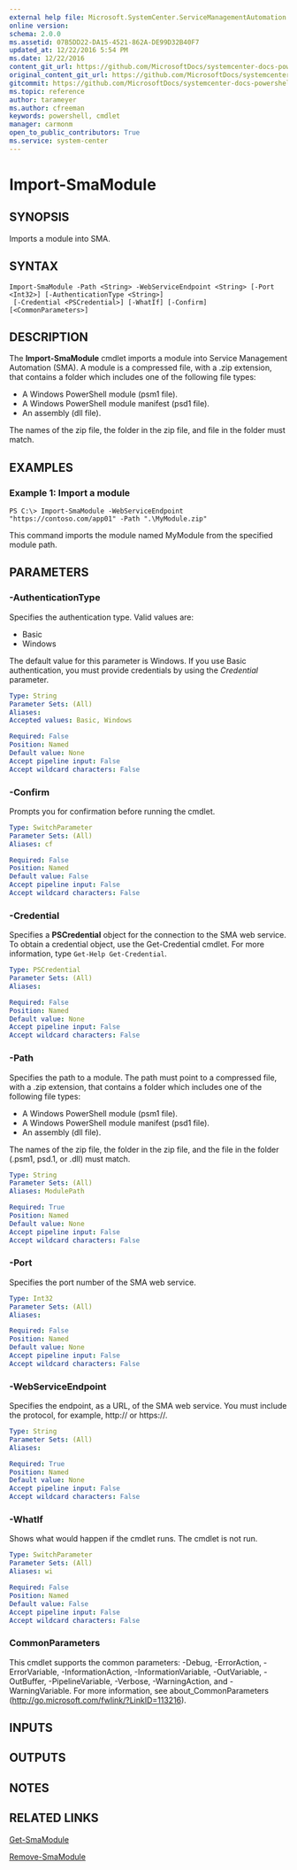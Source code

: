 ```yaml
---
external help file: Microsoft.SystemCenter.ServiceManagementAutomation.dll-Help.xml
online version: 
schema: 2.0.0
ms.assetid: 07B5DD22-DA15-4521-862A-DE99D32B40F7
updated_at: 12/22/2016 5:54 PM
ms.date: 12/22/2016
content_git_url: https://github.com/MicrosoftDocs/systemcenter-docs-powershell/blob/master/systemcenter-cmdlets/SystemCenter2016/ServiceManagementAutomation/vlatest/Import-SmaModule.md
original_content_git_url: https://github.com/MicrosoftDocs/systemcenter-docs-powershell/blob/master/systemcenter-cmdlets/SystemCenter2016/ServiceManagementAutomation/vlatest/Import-SmaModule.md
gitcommit: https://github.com/MicrosoftDocs/systemcenter-docs-powershell/blob/17c3a51bd892aad46c731d9f381f0704b4815004/systemcenter-cmdlets/SystemCenter2016/ServiceManagementAutomation/vlatest/Import-SmaModule.md
ms.topic: reference
author: tarameyer
ms.author: cfreeman
keywords: powershell, cmdlet
manager: carmonm
open_to_public_contributors: True
ms.service: system-center
---
```


# Import-SmaModule

## SYNOPSIS
Imports a module into SMA.

## SYNTAX

```
Import-SmaModule -Path <String> -WebServiceEndpoint <String> [-Port <Int32>] [-AuthenticationType <String>]
 [-Credential <PSCredential>] [-WhatIf] [-Confirm] [<CommonParameters>]
```

## DESCRIPTION
The **Import-SmaModule** cmdlet imports a module into Service Management Automation (SMA).
A module is a compressed file, with a .zip extension, that contains a folder which includes one of the following file types:

- A Windows PowerShell module (psm1 file).
- A Windows PowerShell module manifest (psd1 file).
- An assembly (dll file).

The names of the zip file, the folder in the zip file, and file in the folder must match.

## EXAMPLES

### Example 1: Import a module
```
PS C:\> Import-SmaModule -WebServiceEndpoint "https://contoso.com/app01" -Path ".\MyModule.zip"
```

This command imports the module named MyModule from the specified module path.

## PARAMETERS

### -AuthenticationType
Specifies the authentication type.
Valid values are: 

- Basic
- Windows

The default value for this parameter is Windows.
If you use Basic authentication, you must provide credentials by using the *Credential* parameter.

```yaml
Type: String
Parameter Sets: (All)
Aliases: 
Accepted values: Basic, Windows

Required: False
Position: Named
Default value: None
Accept pipeline input: False
Accept wildcard characters: False
```

### -Confirm
Prompts you for confirmation before running the cmdlet.

```yaml
Type: SwitchParameter
Parameter Sets: (All)
Aliases: cf

Required: False
Position: Named
Default value: False
Accept pipeline input: False
Accept wildcard characters: False
```

### -Credential
Specifies a **PSCredential** object for the connection to the SMA web service.
To obtain a credential object, use the Get-Credential cmdlet.
For more information, type `Get-Help Get-Credential`.

```yaml
Type: PSCredential
Parameter Sets: (All)
Aliases: 

Required: False
Position: Named
Default value: None
Accept pipeline input: False
Accept wildcard characters: False
```

### -Path
Specifies the path to a module.
The path must point to a compressed file, with a .zip extension, that contains a folder which includes one of the following file types:

- A Windows PowerShell module (psm1 file).
- A Windows PowerShell module manifest (psd1 file).
- An assembly (dll file).

The names of the zip file, the folder in the zip file, and the file in the folder (.psm1, psd.1, or .dll) must match.

```yaml
Type: String
Parameter Sets: (All)
Aliases: ModulePath

Required: True
Position: Named
Default value: None
Accept pipeline input: False
Accept wildcard characters: False
```

### -Port
Specifies the port number of the SMA web service.

```yaml
Type: Int32
Parameter Sets: (All)
Aliases: 

Required: False
Position: Named
Default value: None
Accept pipeline input: False
Accept wildcard characters: False
```

### -WebServiceEndpoint
Specifies the endpoint, as a URL, of the SMA web service.
You must include the protocol, for example, http:// or https://.

```yaml
Type: String
Parameter Sets: (All)
Aliases: 

Required: True
Position: Named
Default value: None
Accept pipeline input: False
Accept wildcard characters: False
```

### -WhatIf
Shows what would happen if the cmdlet runs.
The cmdlet is not run.

```yaml
Type: SwitchParameter
Parameter Sets: (All)
Aliases: wi

Required: False
Position: Named
Default value: False
Accept pipeline input: False
Accept wildcard characters: False
```

### CommonParameters
This cmdlet supports the common parameters: -Debug, -ErrorAction, -ErrorVariable, -InformationAction, -InformationVariable, -OutVariable, -OutBuffer, -PipelineVariable, -Verbose, -WarningAction, and -WarningVariable. For more information, see about_CommonParameters (http://go.microsoft.com/fwlink/?LinkID=113216).

## INPUTS

## OUTPUTS

## NOTES

## RELATED LINKS

[Get-SmaModule](xref:SystemCenter2016/ServiceManagementAutomation/vlatest/Get-SmaModule.md)

[Remove-SmaModule](xref:SystemCenter2016/ServiceManagementAutomation/vlatest/Remove-SmaModule.md)


